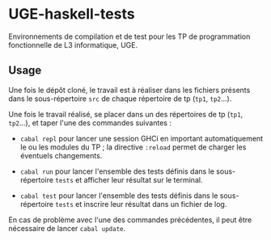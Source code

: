 # UGE-haskell-tests

Environnements de compilation et de test pour les TP de programmation fonctionnelle de L3 informatique, UGE.

## Usage

Une fois le dépôt cloné, le travail est à réaliser dans les fichiers présents
dans le sous-répertoire `src` de chaque répertoire de tp (`tp1`, `tp2`...).

Une fois le travail réalisé, se placer dans un des répertoires de tp (`tp1`,
`tp2`...), et taper l'une des commandes suivantes :

- `cabal repl` pour lancer une session GHCi en important automatiquement le ou
  les modules du TP ; la directive `:reload` permet de charger les éventuels
  changements.

- `cabal run` pour lancer l'ensemble des tests définis dans le sous-répertoire
  `tests` et afficher leur résultat sur le terminal.

- `cabal test` pour lancer l'ensemble des tests définis dans le sous-répertoire
  `tests` et inscrire leur résultat dans un fichier de log.

En cas de problème avec l'une des commandes précédentes, il peut être nécessaire de lancer `cabal update`.
